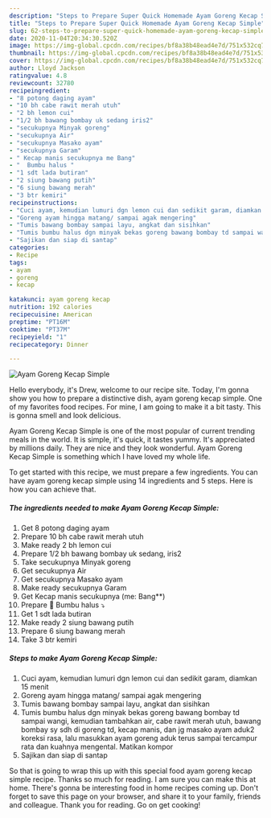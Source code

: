 ```yaml
---
description: "Steps to Prepare Super Quick Homemade Ayam Goreng Kecap Simple"
title: "Steps to Prepare Super Quick Homemade Ayam Goreng Kecap Simple"
slug: 62-steps-to-prepare-super-quick-homemade-ayam-goreng-kecap-simple
date: 2020-11-04T20:34:30.520Z
image: https://img-global.cpcdn.com/recipes/bf8a38b48ead4e7d/751x532cq70/ayam-goreng-kecap-simple-foto-resep-utama.jpg
thumbnail: https://img-global.cpcdn.com/recipes/bf8a38b48ead4e7d/751x532cq70/ayam-goreng-kecap-simple-foto-resep-utama.jpg
cover: https://img-global.cpcdn.com/recipes/bf8a38b48ead4e7d/751x532cq70/ayam-goreng-kecap-simple-foto-resep-utama.jpg
author: Lloyd Jackson
ratingvalue: 4.8
reviewcount: 32780
recipeingredient:
- "8 potong daging ayam"
- "10 bh cabe rawit merah utuh"
- "2 bh lemon cui"
- "1/2 bh bawang bombay uk sedang iris2"
- "secukupnya Minyak goreng"
- "secukupnya Air"
- "secukupnya Masako ayam"
- "secukupnya Garam"
- " Kecap manis secukupnya me Bang"
- "  Bumbu halus "
- "1 sdt lada butiran"
- "2 siung bawang putih"
- "6 siung bawang merah"
- "3 btr kemiri"
recipeinstructions:
- "Cuci ayam, kemudian lumuri dgn lemon cui dan sedikit garam, diamkan 15 menit"
- "Goreng ayam hingga matang/ sampai agak mengering"
- "Tumis bawang bombay sampai layu, angkat dan sisihkan"
- "Tumis bumbu halus dgn minyak bekas goreng bawang bombay td sampai wangi, kemudian tambahkan air, cabe rawit merah utuh, bawang bombay sy sdh di goreng td, kecap manis, dan jg masako ayam aduk2 koreksi rasa, lalu masukkan ayam goreng aduk terus sampai tercampur rata dan kuahnya mengental. Matikan kompor"
- "Sajikan dan siap di santap"
categories:
- Recipe
tags:
- ayam
- goreng
- kecap

katakunci: ayam goreng kecap 
nutrition: 192 calories
recipecuisine: American
preptime: "PT16M"
cooktime: "PT37M"
recipeyield: "1"
recipecategory: Dinner

---
```



![Ayam Goreng Kecap Simple](https://img-global.cpcdn.com/recipes/bf8a38b48ead4e7d/751x532cq70/ayam-goreng-kecap-simple-foto-resep-utama.jpg)

Hello everybody, it's Drew, welcome to our recipe site. Today, I'm gonna show you how to prepare a distinctive dish, ayam goreng kecap simple. One of my favorites food recipes. For mine, I am going to make it a bit tasty. This is gonna smell and look delicious.



Ayam Goreng Kecap Simple is one of the most popular of current trending meals in the world. It is simple, it's quick, it tastes yummy. It's appreciated by millions daily. They are nice and they look wonderful. Ayam Goreng Kecap Simple is something which I have loved my whole life.


To get started with this recipe, we must prepare a few ingredients. You can have ayam goreng kecap simple using 14 ingredients and 5 steps. Here is how you can achieve that.

<!--inarticleads1-->

##### The ingredients needed to make Ayam Goreng Kecap Simple:

1. Get 8 potong daging ayam
1. Prepare 10 bh cabe rawit merah utuh
1. Make ready 2 bh lemon cui
1. Prepare 1/2 bh bawang bombay uk sedang, iris2
1. Take secukupnya Minyak goreng
1. Get secukupnya Air
1. Get secukupnya Masako ayam
1. Make ready secukupnya Garam
1. Get  Kecap manis secukupnya (me: Bang**)
1. Prepare  💞 Bumbu halus ⤵
1. Get 1 sdt lada butiran
1. Make ready 2 siung bawang putih
1. Prepare 6 siung bawang merah
1. Take 3 btr kemiri




<!--inarticleads2-->

##### Steps to make Ayam Goreng Kecap Simple:

1. Cuci ayam, kemudian lumuri dgn lemon cui dan sedikit garam, diamkan 15 menit
1. Goreng ayam hingga matang/ sampai agak mengering
1. Tumis bawang bombay sampai layu, angkat dan sisihkan
1. Tumis bumbu halus dgn minyak bekas goreng bawang bombay td sampai wangi, kemudian tambahkan air, cabe rawit merah utuh, bawang bombay sy sdh di goreng td, kecap manis, dan jg masako ayam aduk2 koreksi rasa, lalu masukkan ayam goreng aduk terus sampai tercampur rata dan kuahnya mengental. Matikan kompor
1. Sajikan dan siap di santap




So that is going to wrap this up with this special food ayam goreng kecap simple recipe. Thanks so much for reading. I am sure you can make this at home. There's gonna be interesting food in home recipes coming up. Don't forget to save this page on your browser, and share it to your family, friends and colleague. Thank you for reading. Go on get cooking!
